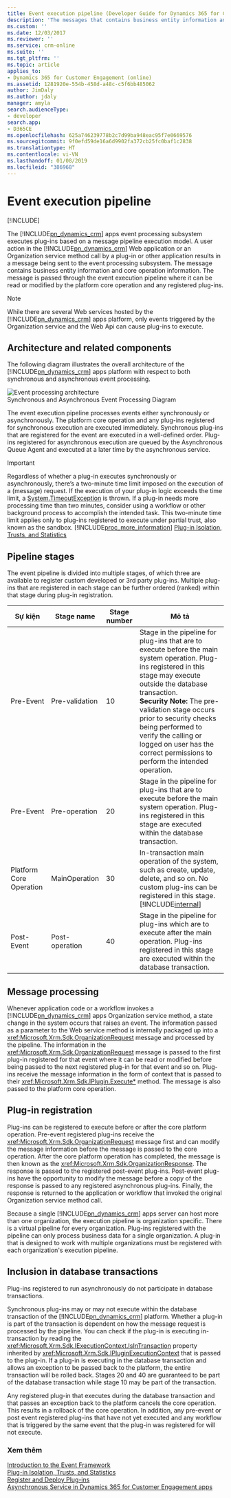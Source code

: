 ```yaml
---
title: Event execution pipeline (Developer Guide for Dynamics 365 for Customer Engagement apps) | MicrosoftDocs
description: 'The messages that contains business entity information and core operation information which are passed through the event execution pipeline where it can be read or modified by the platform core operation and any registered plug-ins. '
ms.custom: ''
ms.date: 12/03/2017
ms.reviewer: ''
ms.service: crm-online
ms.suite: ''
ms.tgt_pltfrm: ''
ms.topic: article
applies_to:
- Dynamics 365 for Customer Engagement (online)
ms.assetid: 1281920e-554b-458d-a48c-c5f6bb485062
author: JimDaly
ms.author: jdaly
manager: amyla
search.audienceType:
- developer
search.app:
- D365CE
ms.openlocfilehash: 625a746239778b2c7d99ba948eac95f7e0669576
ms.sourcegitcommit: 9f0efd59de16a6d9902fa372cb25fc0baf1c2838
ms.translationtype: HT
ms.contentlocale: vi-VN
ms.lasthandoff: 01/08/2019
ms.locfileid: "386968"
---
```

# <a name="event-execution-pipeline"></a>Event execution pipeline

[!INCLUDE[](../includes/cc_applies_to_update_9_0_0.md)]

The [!INCLUDE[pn_dynamics_crm](../includes/pn-dynamics-crm.md)] apps event processing subsystem executes plug-ins based on a message pipeline execution model. A user action in the [!INCLUDE[pn_dynamics_crm](../includes/pn-dynamics-crm.md)] Web application or an Organization service method call by a plug-in or other application results in a message being sent to the event processing subsystem. The message contains business entity information and core operation information. The message is passed through the event execution pipeline where it can be read or modified by the platform core operation and any registered plug-ins.  

> [!NOTE]
>  While there are several Web services hosted by the [!INCLUDE[pn_dynamics_crm](../includes/pn-dynamics-crm.md)] apps platform, only events triggered by the Organization service and the Web Api can cause plug-ins to execute.  

<a name="bkmk_Architecture"></a>

## <a name="architecture-and-related-components"></a>Architecture and related components

The following diagram illustrates the overall architecture of the [!INCLUDE[pn_dynamics_crm](../includes/pn-dynamics-crm.md)] apps platform with respect to both synchronous and asynchronous event processing.  

![Event processing architecture](media/asyncservice.gif "Event processing architecture")  
Synchronous and Asynchronous Event Processing Diagram  

The event execution pipeline processes events either synchronously or asynchronously. The platform core operation and any plug-ins registered for synchronous execution are executed immediately. Synchronous plug-ins that are registered for the event are executed in a well-defined order. Plug-ins registered for asynchronous execution are queued by the Asynchronous Queue Agent and executed at a later time by the asynchronous service.  

> [!IMPORTANT]
>  Regardless of whether a plug-in executes synchronously or asynchronously, there’s a two-minute time limit imposed on the execution of a (message) request. If the execution of your plug-in logic exceeds the time limit, a [System.TimeoutException](https://msdn.microsoft.com/library/system.timeoutexception.aspx) is thrown. If a plug-in needs more processing time than two minutes, consider using a workflow or other background process to accomplish the intended task. This two-minute time limit applies only to plug-ins registered to execute under partial trust, also known as the sandbox. [!INCLUDE[proc_more_information](../includes/proc-more-information.md)] [Plug-in Isolation, Trusts, and Statistics](plugin-isolation-trusts-statistics.md)  

<a name="bkmk_PipelineStages"></a>

## <a name="pipeline-stages"></a>Pipeline stages

The event pipeline is divided into multiple stages, of which three are available to register custom developed or 3rd party plug-ins. Multiple plug-ins that are registered in each stage can be further ordered (ranked) within that stage during plug-in registration.  


|          Sự kiện          |   Stage name   | Stage number |                                                                                                                                                                                    Mô tả                                                                                                                                                                                    |
|-------------------------|----------------|--------------|-----------------------------------------------------------------------------------------------------------------------------------------------------------------------------------------------------------------------------------------------------------------------------------------------------------------------------------------------------------------------------------|
|        Pre-Event        | Pre-validation |      10      | Stage in the pipeline for plug-ins that are to execute before the main system operation. Plug-ins registered in this stage may execute outside the database transaction.<br />**Security Note:**  The pre-validation stage occurs prior to security checks being performed to verify the calling or logged on user has the correct permissions to perform the intended operation. |
|        Pre-Event        | Pre-operation  |      20      |                                                                                                     Stage in the pipeline for plug-ins that are to execute before the main system operation. Plug-ins registered in this stage are executed within the database transaction.                                                                                                      |
| Platform Core Operation | MainOperation  |      30      |                                                                                             In-transaction main operation of the system, such as create, update, delete, and so on. No custom plug-ins can be registered in this stage. [!INCLUDE[internal](../includes/internal.md)]                                                                                             |
|       Post-Event        | Post-operation |      40      |                                                                                                         Stage in the pipeline for plug-ins which are to execute after the main operation. Plug-ins registered in this stage are executed within the database transaction.                                                                                                         |

<a name="bkmk_MessageProcessing"></a>

## <a name="message-processing"></a>Message processing

Whenever application code or a workflow invokes a [!INCLUDE[pn_dynamics_crm](../includes/pn-dynamics-crm.md)] apps Organization service method, a state change in the system occurs that raises an event. The information passed as a parameter to the Web service method is internally packaged up into a <xref:Microsoft.Xrm.Sdk.OrganizationRequest> message and processed by the pipeline. The information in the <xref:Microsoft.Xrm.Sdk.OrganizationRequest> message is passed to the first plug-in registered for that event where it can be read or modified before being passed to the next registered plug-in for that event and so on. Plug-ins receive the message information in the form of context that is passed to their <xref:Microsoft.Xrm.Sdk.IPlugin.Execute*> method. The message is also passed to the platform core operation.  

<a name="bkmk_PluginRegistration"></a>

## <a name="plug-in-registration"></a>Plug-in registration

Plug-ins can be registered to execute before or after the core platform operation. Pre-event registered plug-ins receive the <xref:Microsoft.Xrm.Sdk.OrganizationRequest> message first and can modify the message information before the message is passed to the core operation. After the core platform operation has completed, the message is then known as the <xref:Microsoft.Xrm.Sdk.OrganizationResponse>. The response is passed to the registered post-event plug-ins. Post-event plug-ins have the opportunity to modify the message before a copy of the response is passed to any registered asynchronous plug-ins. Finally, the response is returned to the application or workflow that invoked the original Organization service method call.  

Because a single [!INCLUDE[pn_dynamics_crm](../includes/pn-dynamics-crm.md)] apps server can host more than one organization, the execution pipeline is organization specific. There is a virtual pipeline for every organization. Plug-ins registered with the pipeline can only process business data for a single organization. A plug-in that is designed to work with multiple organizations must be registered with each organization's execution pipeline.  

<a name="bkmk_DatabaseTransactions"></a>

## <a name="inclusion-in-database-transactions"></a>Inclusion in database transactions

Plug-ins registered to run asynchronously do not participate in database transactions.

Synchronous plug-ins may or may not execute within the database transaction of the [!INCLUDE[pn_dynamics_crm](../includes/pn-dynamics-crm.md)] platform. Whether a plug-in is part of the transaction is dependent on how the message request is processed by the pipeline. You can check if the plug-in is executing in-transaction by reading the <xref:Microsoft.Xrm.Sdk.IExecutionContext.IsInTransaction> property inherited by <xref:Microsoft.Xrm.Sdk.IPluginExecutionContext> that is passed to the plug-in. If a plug-in is executing in the database transaction and allows an exception to be passed back to the platform, the entire transaction will be rolled back. Stages 20 and 40 are guaranteed to be part of the database transaction while stage 10 may be part of the transaction.  

Any registered plug-in that executes during the database transaction and that passes an exception back to the platform cancels the core operation. This results in a rollback of the core operation. In addition, any pre-event or post event registered plug-ins that have not yet executed and any workflow that is triggered by the same event that the plug-in was registered for will not execute.  

### <a name="see-also"></a>Xem thêm  
 [Introduction to the Event Framework](introduction-event-framework.md)   
 [Plug-in Isolation, Trusts, and Statistics](plugin-isolation-trusts-statistics.md)   
 [Register and Deploy Plug-ins](register-deploy-plugins.md)   
 [Asynchronous Service in Dynamics 365 for Customer Engagement apps](asynchronous-service.md)
